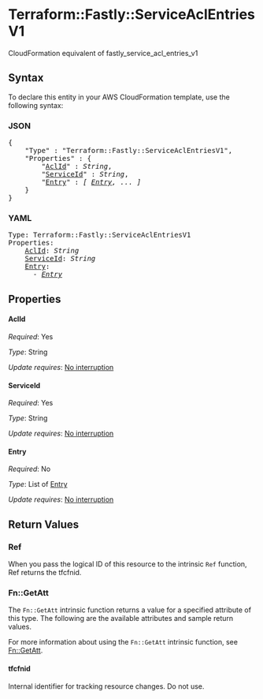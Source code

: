# Terraform::Fastly::ServiceAclEntriesV1

CloudFormation equivalent of fastly_service_acl_entries_v1

## Syntax

To declare this entity in your AWS CloudFormation template, use the following syntax:

### JSON

<pre>
{
    "Type" : "Terraform::Fastly::ServiceAclEntriesV1",
    "Properties" : {
        "<a href="#aclid" title="AclId">AclId</a>" : <i>String</i>,
        "<a href="#serviceid" title="ServiceId">ServiceId</a>" : <i>String</i>,
        "<a href="#entry" title="Entry">Entry</a>" : <i>[ <a href="entry.md">Entry</a>, ... ]</i>
    }
}
</pre>

### YAML

<pre>
Type: Terraform::Fastly::ServiceAclEntriesV1
Properties:
    <a href="#aclid" title="AclId">AclId</a>: <i>String</i>
    <a href="#serviceid" title="ServiceId">ServiceId</a>: <i>String</i>
    <a href="#entry" title="Entry">Entry</a>: <i>
      - <a href="entry.md">Entry</a></i>
</pre>

## Properties

#### AclId

_Required_: Yes

_Type_: String

_Update requires_: [No interruption](https://docs.aws.amazon.com/AWSCloudFormation/latest/UserGuide/using-cfn-updating-stacks-update-behaviors.html#update-no-interrupt)

#### ServiceId

_Required_: Yes

_Type_: String

_Update requires_: [No interruption](https://docs.aws.amazon.com/AWSCloudFormation/latest/UserGuide/using-cfn-updating-stacks-update-behaviors.html#update-no-interrupt)

#### Entry

_Required_: No

_Type_: List of <a href="entry.md">Entry</a>

_Update requires_: [No interruption](https://docs.aws.amazon.com/AWSCloudFormation/latest/UserGuide/using-cfn-updating-stacks-update-behaviors.html#update-no-interrupt)

## Return Values

### Ref

When you pass the logical ID of this resource to the intrinsic `Ref` function, Ref returns the tfcfnid.

### Fn::GetAtt

The `Fn::GetAtt` intrinsic function returns a value for a specified attribute of this type. The following are the available attributes and sample return values.

For more information about using the `Fn::GetAtt` intrinsic function, see [Fn::GetAtt](https://docs.aws.amazon.com/AWSCloudFormation/latest/UserGuide/intrinsic-function-reference-getatt.html).

#### tfcfnid

Internal identifier for tracking resource changes. Do not use.

